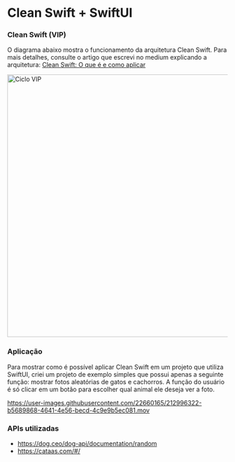 # Clean Swift + SwiftUI

### Clean Swift (VIP)

O diagrama abaixo mostra o funcionamento da arquitetura Clean Swift. Para mais detalhes, consulte o artigo que escrevi no medium explicando a arquitetura: [Clean Swift: O que é e como aplicar](https://medium.com/@leticiamportela/clean-swift-o-que-é-e-como-aplicar-66dd68309716) 

<img src="https://user-images.githubusercontent.com/22660165/211606810-e17966f5-2312-49c8-a38d-86019e75459b.png" alt="Ciclo VIP" width="600"/>

### Aplicação

Para mostrar como é possível aplicar Clean Swift em um projeto que utiliza SwiftUI, criei um projeto de exemplo simples que possui apenas a seguinte função: mostrar fotos aleatórias de gatos e cachorros. A função do usuário é só clicar em um botão para escolher qual animal ele deseja ver a foto.

https://user-images.githubusercontent.com/22660165/212996322-b5689868-4641-4e56-becd-4c9e9b5ec081.mov

### APIs utilizadas
- https://dog.ceo/dog-api/documentation/random
- https://cataas.com/#/
